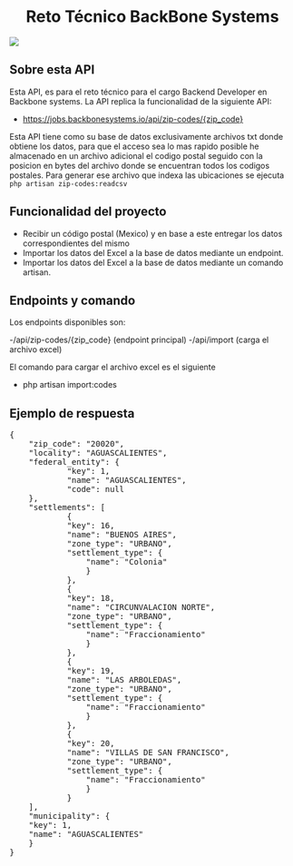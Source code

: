 <h1 align="center"> Reto Técnico BackBone Systems </h1>

<p align="left">
   <img src="https://img.shields.io/badge/Status-Stable-brightgreen">
   </p>

## Sobre esta API

Esta API, es para el reto técnico para el cargo Backend Developer en Backbone systems.
La API replica la funcionalidad de la siguiente API:
 
- https://jobs.backbonesystems.io/api/zip-codes/{zip_code}

Esta API tiene como su base de datos exclusivamente archivos txt donde obtiene los datos,
para que el acceso sea lo mas rapido posible he almacenado en un archivo adicional el codigo postal seguido con la posicion en bytes del archivo donde se encuentran todos los codigos postales.
Para generar ese archivo que indexa las ubicaciones se ejecuta ` php artisan zip-codes:readcsv`

## Funcionalidad del proyecto

- Recibir un código postal (Mexico) y en base a este entregar los datos correspondientes del mismo
- Importar los datos del Excel a la base de datos mediante un endpoint.
- Importar los datos del Excel a la base de datos mediante un comando artisan.

## Endpoints y comando

Los endpoints disponibles son:

-/api/zip-codes/{zip_code} (endpoint principal)
-/api/import (carga el archivo excel)

El comando para cargar el archivo excel es el siguiente

- php artisan import:codes

## Ejemplo de respuesta

<pre>
{
    "zip_code": "20020",
    "locality": "AGUASCALIENTES",
    "federal_entity": {
            "key": 1,
            "name": "AGUASCALIENTES",
            "code": null
    },
    "settlements": [
            {
            "key": 16,
            "name": "BUENOS AIRES",
            "zone_type": "URBANO",
            "settlement_type": {
                "name": "Colonia"
                }
            },
            {
            "key": 18,
            "name": "CIRCUNVALACION NORTE",
            "zone_type": "URBANO",
            "settlement_type": {
                "name": "Fraccionamiento"
                }
            },
            {
            "key": 19,
            "name": "LAS ARBOLEDAS",
            "zone_type": "URBANO",
            "settlement_type": {
                "name": "Fraccionamiento"
                }
            },
            {
            "key": 20,
            "name": "VILLAS DE SAN FRANCISCO",
            "zone_type": "URBANO",
            "settlement_type": {
                "name": "Fraccionamiento"
                }
            }
    ],
    "municipality": {
    "key": 1,
    "name": "AGUASCALIENTES"
    }
}
</pre>

